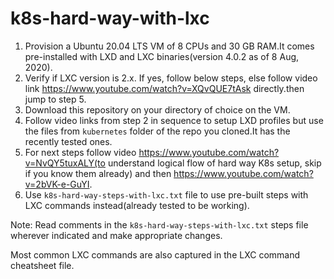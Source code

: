 # k8s-hard-way-with-lxc


1. Provision a Ubuntu 20.04 LTS VM of 8 CPUs and 30 GB RAM.It comes pre-installed with LXD and LXC binaries(version 4.0.2 as of 8 Aug, 2020).
2. Verify if LXC version is 2.x. If yes, follow below steps, else follow video link https://www.youtube.com/watch?v=XQvQUE7tAsk directly.then jump to step 5.
3. Download this repository on your directory of choice on the VM.
4. Follow video links from step 2 in sequence to setup LXD profiles but use the  files from `kubernetes` folder of the repo you cloned.It has the recently tested ones.
5. For next steps follow video https://www.youtube.com/watch?v=NvQY5tuxALY(to understand logical flow of hard way K8s setup, skip if you know them already) and then https://www.youtube.com/watch?v=2bVK-e-GuYI.
6. Use `k8s-hard-way-steps-with-lxc.txt` file to use pre-built steps with LXC commands instead(already tested to be working).

Note: Read comments in the `k8s-hard-way-steps-with-lxc.txt` steps file wherever indicated and make appropriate changes.

Most common LXC commands are also captured in the LXC command cheatsheet file.




